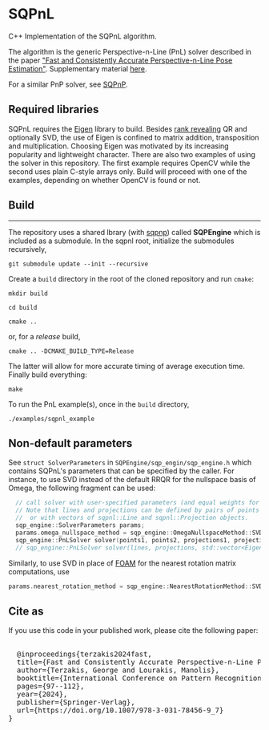 # SQPnL 
C++ Implementation of the SQPnL algorithm.

The algorithm is the generic Perspective-n-Line (PnL) solver described in the paper ["Fast and Consistently Accurate Perspective-n-Line Pose Estimation"](https://www.researchgate.net/publication/383692992_Fast_and_Consistently_Accurate_Perspective-n-Line_Pose_Estimation). Supplementary material [here](https://www.researchgate.net/publication/383693236_Supplementary_material_for_the_SQPnL_paper).

For a similar PnP solver, see [SQPnP](https://github.com/terzakig/sqpnp).

## Required libraries
SQPnL requires the [Eigen](http://eigen.tuxfamily.org/index.php?title=Main_Page) library to build. Besides [rank revealing](https://nhigham.com/2021/05/19/what-is-a-rank-revealing-factorization/) QR and optionally SVD, the use of Eigen is confined to matrix addition, transposition and multiplication.
Choosing Eigen was motivated by its increasing popularity and lightweight character. There are also two examples of using the solver in this repository.
The first example requires OpenCV while the second uses plain C-style arrays only. Build will proceed with one of the examples, depending on whether OpenCV is found or not.

## Build
-----
The repository uses a shared lbrary (with [sqpnp](https://github.com/terzakig/sqpnp)) called **SQPEngine** which is included as a submodule. In the sqpnl root, initialize the submodules recursively,

``git submodule update --init --recursive``

Create a ``build`` directory in the root of the cloned repository and run ``cmake``:

``mkdir build``

``cd build``

``cmake ..``

or, for a *release* build,

``cmake .. -DCMAKE_BUILD_TYPE=Release``

The latter will allow for more accurate timing of average execution time. Finally build everything:

``make``

To run the PnL example(s), once in the ``build`` directory,

``./examples/sqpnl_example``

## Non-default parameters
See ``struct SolverParameters`` in ``SQPEngine/sqp_engin/sqp_engine.h`` which contains SQPnL's parameters that can be specified by the caller.
For instance, to use SVD instead of the default RRQR for the nullspace basis of Omega, the following fragment can be used:
```c++
  // call solver with user-specified parameters (and equal weights for all lines).
  // Note that lines and projections can be defined by pairs of points (points1-points2 and projections1-projections2)
  //  or with vectors of sqpnl::Line and sqpnl::Projection objects. 
  sqp_engine::SolverParameters params;
  params.omega_nullspace_method = sqp_engine::OmegaNullspaceMethod::SVD;
  sqp_engine::PnLSolver solver(points1, points2, projections1, projections2, std::vector<Eigen::Vector3d>(), std::vector<double>(n, 1.0), params);
  // sqp_engine::PnLSolver solver(lines, projections, std::vector<Eigen::Vector3d>(), std::vector<double>(n, 1.0), params);
```
Similarly, to use SVD in place of [FOAM](https://www.researchgate.net/publication/316445722_An_efficient_solution_to_absolute_orientation) for the nearest rotation matrix computations, use
```c++
params.nearest_rotation_method = sqp_engine::NearestRotationMethod::SVD;
```

## Cite as
If you use this code in your published work, please cite the following paper:<br><br>
<pre>
  @inproceedings{terzakis2024fast,
  title={Fast and Consistently Accurate Perspective-n-Line Pose Estimation},
  author={Terzakis, George and Lourakis, Manolis},
  booktitle={International Conference on Pattern Recognition},
  pages={97--112},
  year={2024},
  publisher={Springer-Verlag},
  url={https://doi.org/10.1007/978-3-031-78456-9_7}
}
</pre>
